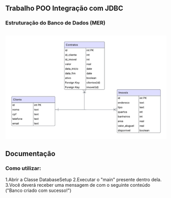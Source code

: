  Trabalho POO Integração com JDBC
---
### Estruturação do Banco de Dados (MER)
![MER Imobiliaria.png](https://github.com/cyronp/Java-POO-Trabalho-JDBC/blob/master/MER%20Imobiliaria.png)
---
## Documentação

### Como utilizar:
1.Abrir a Classe DatabaseSetup
2.Executar o "main" presente dentro dela.
3.Você deverá receber uma mensagem de com o seguinte conteúdo ("Banco criado com sucesso!") 
